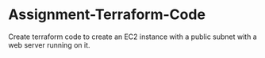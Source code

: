 # Assignment-Terraform-Code
Create terraform code to create an EC2 instance with a public subnet with a web server running on it.
